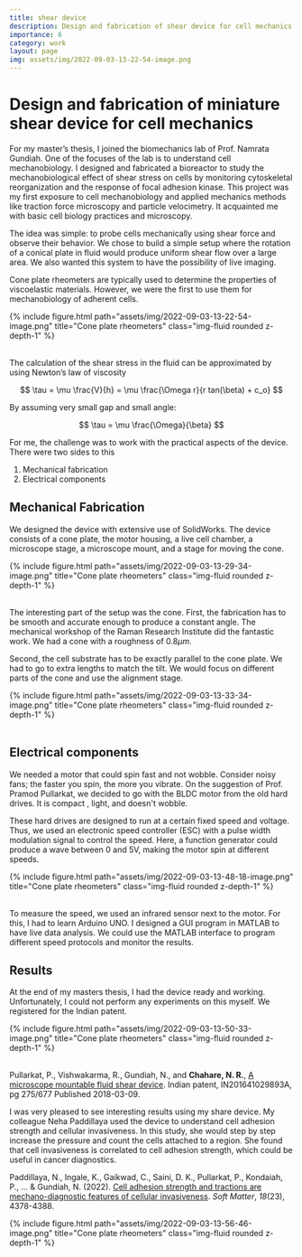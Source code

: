 ```yaml
---
title: shear device
description: Design and fabrication of shear device for cell mechanics
importance: 6
category: work
layout: page
img: assets/img/2022-09-03-13-22-54-image.png
---
```


# Design and fabrication of miniature shear device for cell mechanics

For my master’s thesis, I joined the biomechanics lab of Prof. Namrata Gundiah. One of the focuses of the lab is to understand cell mechanobiology. I designed and fabricated a bioreactor to study the mechanobiological effect of shear stress on cells by monitoring cytoskeletal reorganization and the response of focal adhesion kinase. This project was my first exposure to cell mechanobiology and applied mechanics methods like traction force microscopy and particle velocimetry. It acquainted me with basic cell biology practices and microscopy.

The idea was simple: to probe cells mechanically using shear force and observe their behavior. We chose to build a simple setup where the rotation of a conical plate in fluid would produce uniform shear flow over a large area. We also wanted this system to have the possibility of live imaging.

Cone plate rheometers are typically used to determine the properties of viscoelastic materials. However, we were the first to use them for mechanobiology of adherent cells.

<div class="row justify-content-sm-center">
{% include figure.html path="assets/img/2022-09-03-13-22-54-image.png" title="Cone plate rheometers" class="img-fluid rounded z-depth-1" %}
</div>
<br>

The calculation of the shear stress in the fluid can be approximated by using Newton’s law of viscosity

$$
\tau = \mu \frac{V}{h} = \mu \frac{\Omega r}{r tan(\beta) + c_o}
$$

By assuming very small gap and small angle:

$$
\tau = \mu \frac{\Omega}{\beta}
$$

For me, the challenge was to work with the practical aspects of the device. There were two sides to this

1. Mechanical fabrication
2. Electrical components

## Mechanical Fabrication

We designed the device with extensive use of SolidWorks. The device consists of a cone plate, the motor housing, a live cell chamber, a microscope stage, a microscope mount, and a stage for moving the cone.

<div class="row justify-content-sm-center">
{% include figure.html path="assets/img/2022-09-03-13-29-34-image.png" title="Cone plate rheometers" class="img-fluid rounded z-depth-1" %}
</div>
<br>

The interesting part of the setup was the cone. First, the fabrication has to be smooth and accurate enough to produce a constant angle. The mechanical workshop of the Raman Research Institute did the fantastic work. We had a cone with a roughness of $0.8 \mu m$.

Second, the cell substrate has to be exactly parallel to the cone plate. We had to go to extra lengths to match the tilt. We would focus on different parts of the cone and use the alignment stage.

<div class="row justify-content-sm-center">
{% include figure.html path="assets/img/2022-09-03-13-33-34-image.png" title="Cone plate rheometers" class="img-fluid rounded z-depth-1" %}
</div>
<br>


## Electrical components

We needed a motor that could spin fast and not wobble. Consider noisy fans; the faster you spin, the more you vibrate. On the suggestion of Prof. Pramod Pullarkat, we decided to go with the BLDC motor from the old hard drives. It is compact , light, and doesn't wobble.

These hard drives are designed to run at a certain fixed speed and voltage. Thus, we used an electronic speed controller (ESC) with a pulse width modulation signal to control the speed. Here, a function generator could produce a wave between 0 and 5V, making the motor spin at different speeds.

<div class="row justify-content-sm-center">
{% include figure.html path="assets/img/2022-09-03-13-48-18-image.png" title="Cone plate rheometers" class="img-fluid rounded z-depth-1" %}
</div>
<br>

To measure the speed, we used an infrared sensor next to the motor. For this, I had to learn Arduino UNO. I designed a GUI program in MATLAB to have live data analysis. We could use the MATLAB interface to program different speed protocols and monitor the results.

## Results

At the end of my masters thesis, I had the device ready and working. Unfortunately, I could not perform any experiments on this myself. We registered for the Indian patent.

<div class="row justify-content-sm-center">
{% include figure.html path="assets/img/2022-09-03-13-50-33-image.png" title="Cone plate rheometers" class="img-fluid rounded z-depth-1" %}
</div>
<br>

Pullarkat, P., Vishwakarma, R., Gundiah, N., and **Chahare, N. R.**, [A microscope mountable fluid shear device](http://ipindia.gov.in/writereaddata/Portal/IPOJournal/1_2591_1/Part-1.pdf). Indian patent, IN201641029893A, pg 275/677 Published 2018-03-09.

I was very pleased to see interesting results using my share device. My colleague Neha Paddillaya used the device to understand cell adhesion strength and cellular invasiveness. In this study, she would step by step increase the pressure and count the cells attached to a region. She found that cell invasiveness is correlated to cell adhesion strength, which could be useful in cancer diagnostics.

Paddillaya, N., Ingale, K., Gaikwad, C., Saini, D. K., Pullarkat, P., Kondaiah, P., ... & Gundiah, N. (2022). [Cell adhesion strength and tractions are mechano-diagnostic features of cellular invasiveness](https://pubs.rsc.org/en/content/articlelanding/2022/SM/D2SM00015F). *Soft Matter*, *18*(23), 4378-4388.

<div class="row justify-content-sm-center">
{% include figure.html path="assets/img/2022-09-03-13-56-46-image.png" title="Cone plate rheometers" class="img-fluid rounded z-depth-1" %}
</div>
<br>
